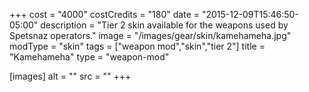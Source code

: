 +++
cost = "4000"
costCredits = "180"
date = "2015-12-09T15:46:50-05:00"
description = "Tier 2 skin available for the weapons used by Spetsnaz operators."
image = "/images/gear/skin/kamehameha.jpg"
modType = "skin"
tags = ["weapon mod","skin","tier 2"]
title = "Kamehameha"
type = "weapon-mod"

[images]
  alt = ""
  src = ""
+++

